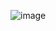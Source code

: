 ![image](https://github.com/LeeHyungJoo/toy_DocsMod/assets/18459652/2576e908-8a78-4f03-9e6b-b2e89c49be4f)
